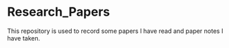 # Research_Papers
This repository is used to record some papers I have read and paper notes I have taken.
